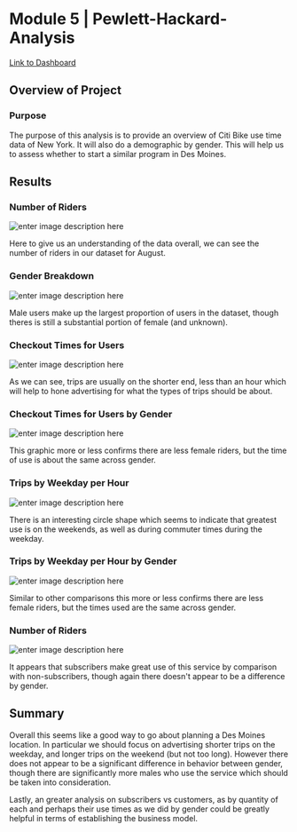 
# Module 5 |  Pewlett-Hackard-Analysis

[Link to Dashboard](https://public.tableau.com/shared/NGS8PKNJ6?:display_count=n&:origin=viz_share_link)

## Overview of Project
### Purpose
The purpose of this analysis is to provide an overview of Citi Bike use time data of New York.  It will also do a demographic by gender.  This will help us to assess whether to start a similar program in Des Moines.

## Results
### Number of Riders
![enter image description here](https://i.ibb.co/KFjrqd0/Screenshot-8.png)

Here to give us an understanding of the data overall, we can see the number of riders in our dataset for August.

### Gender Breakdown
![enter image description here](https://i.ibb.co/vLgpv9F/Screenshot-9.png)

Male users make up the largest proportion of users in the dataset, though theres is still a substantial portion of female (and unknown).

### Checkout Times for Users
![enter image description here](https://i.ibb.co/d4TnMzq/Screenshot-2.png)

As we can see, trips are usually on the shorter end, less than an hour which will help to hone advertising for what the types of trips should be about.

### Checkout Times for Users by Gender
![enter image description here](https://i.ibb.co/5xHdPLQ/Screenshot-3.png)

This graphic more or less confirms there are less female riders, but the time of use is about the same across gender.

### Trips by Weekday per Hour
![enter image description here](https://i.ibb.co/syLJnR3/Screenshot-6.png)

There is an interesting circle shape which seems to indicate that greatest use is on the weekends, as well as during commuter times during the weekday.

### Trips by Weekday per Hour by Gender
![enter image description here](https://i.ibb.co/MsNXD9m/download.png)

Similar to other comparisons this more or less confirms there are less female riders, but the times used are the same across gender.

### Number of Riders
![enter image description here](https://i.ibb.co/9sRh8Xv/Screenshot-7.png)

It appears that subscribers make great use of this service by comparison with non-subscribers, though again there doesn't appear to be a difference by gender.

## Summary
Overall this seems like a good way to go about planning a Des Moines location.  In particular we should focus on advertising shorter trips on the weekday, and longer trips on the weekend (but not too long).  However there does not appear to be a significant difference in behavior between gender, though there are significantly more males who use the service which should be taken into consideration.

Lastly, an greater analysis on subscribers vs customers, as by quantity of each and perhaps their use times as we did by gender could be greatly helpful in terms of establishing the business model. 